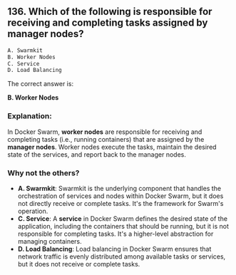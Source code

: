 ## 136. Which of the following is responsible for receiving and completing tasks assigned by manager nodes?
```sh
A. Swarmkit
B. Worker Nodes
C. Service
D. Load Balancing
```

The correct answer is:  

**B. Worker Nodes**  

### Explanation:  
In Docker Swarm, **worker nodes** are responsible for receiving and completing tasks (i.e., running containers) that are assigned by the **manager nodes**. Worker nodes execute the tasks, maintain the desired state of the services, and report back to the manager nodes.

### Why not the others?  
- **A. Swarmkit**: Swarmkit is the underlying component that handles the orchestration of services and nodes within Docker Swarm, but it does not directly receive or complete tasks. It's the framework for Swarm's operation.
- **C. Service**: A **service** in Docker Swarm defines the desired state of the application, including the containers that should be running, but it is not responsible for completing tasks. It's a higher-level abstraction for managing containers.
- **D. Load Balancing**: Load balancing in Docker Swarm ensures that network traffic is evenly distributed among available tasks or services, but it does not receive or complete tasks.
